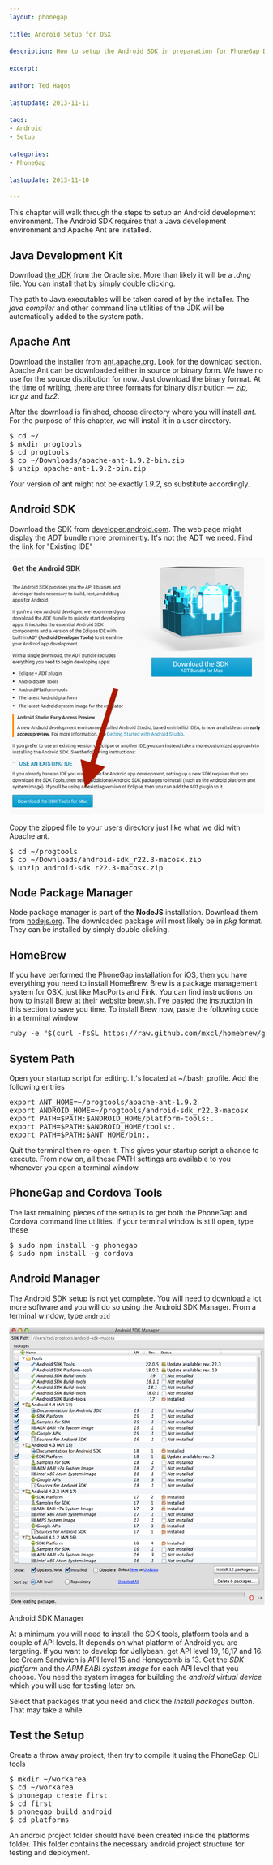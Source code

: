 ```yaml
---
layout: phonegap

title: Android Setup for OSX

description: How to setup the Android SDK in preparation for PhoneGap Development

excerpt: 

author: Ted Hagos

lastupdate: 2013-11-11

tags:
- Android
- Setup

categories:
- PhoneGap

lastupdate: 2013-11-10

---
```


This chapter will walk through the steps to setup an Android development environment. The Android SDK requires that a Java development environment and Apache Ant are installed. 

<h2 class='section'>Java Development Kit</h2>

Download [the JDK](http://www.oracle.com/technetwork/java/javase/downloads/index.html) from the Oracle site. More than likely it will be a *.dmg* file. You can install that by simply double clicking.  

The path to Java executables will be taken cared of by the installer. The *java compiler* and other command line utilities of the JDK will be automatically added to the system path.

<h2 class='section'>Apache Ant</h2>

Download the installer from [ant.apache.org](http://ant.apache.org/). Look for the download section. Apache Ant can be downloaded either in source or binary form. We have no use for the source distribution for now. Just download the binary format. At the time of writing, there are three formats for binary distribution &mdash; *zip, tar.gz* and *bz2*. 

After the download is finished, choose directory where you will install *ant*. For the purpose of this chapter, we will install it in a user directory. 

<pre class="codeblock">
$ cd ~/
$ mkdir progtools
$ cd progtools
$ cp ~/Downloads/apache-ant-1.9.2-bin.zip
$ unzip apache-ant-1.9.2-bin.zip
</pre>

Your version of ant might not be exactly *1.9.2*, so substitute accordingly.

<h2 class='section'>Android SDK</h2>

Download the SDK from [developer.android.com](http://developer.android.com/sdk/index.html). The web page might display the *ADT* bundle more prominently. It's not the ADT we need. Find the link for "Existing IDE" 

![other IDE](/img/phonegap/download-android-sdk.png)

Copy the zipped file to your users directory just like what we did with Apache ant.

<pre class="codeblock">
$ cd ~/progtools
$ cp ~/Downloads/android-sdk_r22.3-macosx.zip
$ unzip android-sdk_r22.3-macosx.zip
</pre>

<h2 class='section'>Node Package Manager</h2>

Node package manager is part of the **NodeJS** installation. Download them from [nodejs.org](http://nodejs.org). The downloaded package will most likely be in *pkg* format. They can be installed by simply double clicking.

<h2 class='section'>HomeBrew</h2>

If you have performed the PhoneGap installation for iOS, then you have everything you need to install HomeBrew. Brew is a package management system for OSX, just like MacPorts and Fink. You can find instructions on how to install Brew at their website [brew.sh](http://brew.sh). I've pasted the instruction in this section to save you time. To install Brew now, paste the following code in a terminal window

<pre class="codeblock">
ruby -e "$(curl -fsSL https://raw.github.com/mxcl/homebrew/go)"
</pre>

<h2 class='section'>System Path</h2>

Open your startup script for editing. It's located at ~/.bash_profile. Add the following entries

<pre class="codeblock">
export ANT_HOME=~/progtools/apache-ant-1.9.2
export ANDROID_HOME=~/progtools/android-sdk_r22.3-macosx
export PATH=$PATH:$ANDROID_HOME/platform-tools:.
export PATH=$PATH:$ANDROID_HOME/tools:.
export PATH=$PATH:$ANT_HOME/bin:.
</pre>

Quit the terminal then re-open it. This gives your startup script a chance to execute. From now on, all these PATH settings are available to you whenever you open a terminal window.

<h2 class='section'>PhoneGap and Cordova Tools</h2>

The last remaining pieces of the setup is to get both the PhoneGap and Cordova command line utilities. If your terminal window is still open, type these

<pre class="codeblock">
$ sudo npm install -g phonegap
$ sudo npm install -g cordova
</pre>

<h2 class='section'>Android Manager</h2>

The Android SDK setup is not yet complete. You will need to download a lot more software and you will do so using the Android SDK Manager. From a terminal window, type <code class="codeblock">android</code>

![android manager](/img/phonegap/android-manager.png)
<div id='lst'>Android SDK Manager</div>

At a minimum you will need to install the SDK tools, platform tools and a couple of API levels. It depends on what platform of Android you are targeting. If you want to develop for Jellybean, get API level 19, 18,17 and 16. Ice Cream Sandwich is API level 15 and Honeycomb is 13. Get the *SDK platform* and the *ARM EABI system image* for each API level that you choose. You need the system images for building the *android virtual device* which you will use for testing later on.

Select that packages that you need and click the *Install packages* button. That may take a while.

<h2 class='section'>Test the Setup</h2>

Create a throw away project, then try to compile it using the PhoneGap CLI tools

<pre class="codeblock">
$ mkdir ~/workarea
$ cd ~/workarea
$ phonegap create first
$ cd first
$ phonegap build android
$ cd platforms
</pre>

An android project folder should have been created inside the platforms folder. This folder contains the necessary android project structure for testing and deployment.

